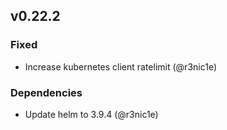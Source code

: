 ## v0.22.2

### Fixed

* Increase kubernetes client ratelimit (@r3nic1e)

### Dependencies

* Update helm to 3.9.4 (@r3nic1e)

